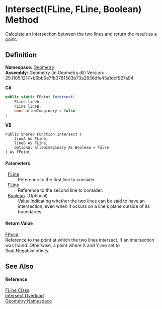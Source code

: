 # Intersect(FLine, FLine, Boolean) Method


Calculate an intersection between the two lines and return the result as a point.



## Definition
**Namespace:** <a href="eb409b48-e279-bdb4-daf3-3196b72d55a2.md">Geometry</a>  
**Assembly:** Geometry (in Geometry.dll) Version: 25.1105.1217+b6bb0e7fb3781583b73a2836dfe45a1dcf927a94

**C#**
``` C#
public static FPoint Intersect(
	FLine lineA,
	FLine lineB,
	bool allowImaginary = false
)
```
**VB**
``` VB
Public Shared Function Intersect ( 
	lineA As FLine,
	lineB As FLine,
	Optional allowImaginary As Boolean = false
) As FPoint
```



#### Parameters
<dl><dt>  <a href="99e8edd0-3bcb-d1f2-0683-cf53bac524c7.md">FLine</a></dt><dd>Reference to the first line to consider.</dd><dt>  <a href="99e8edd0-3bcb-d1f2-0683-cf53bac524c7.md">FLine</a></dt><dd>Reference to the second line to consider.</dd><dt>  <a href="https://learn.microsoft.com/dotnet/api/system.boolean" target="_blank" rel="noopener noreferrer">Boolean</a>  (Optional)</dt><dd>Value indicating whether the two lines can be said to have an intersection, even when it occurs on a line's plane outside of its boundaries.</dd></dl>

#### Return Value
<a href="477a6142-7b25-5977-263a-a8e4e3c4f582.md">FPoint</a>  
Reference to the point at which the two lines intersect, if an intersection was found. Otherwise, a point where X and Y are set to float.NegativeInfinity.

## See Also


#### Reference
<a href="99e8edd0-3bcb-d1f2-0683-cf53bac524c7.md">FLine Class</a>  
<a href="620bd2c3-6b83-1ed0-bf7a-561c0c4573c8.md">Intersect Overload</a>  
<a href="eb409b48-e279-bdb4-daf3-3196b72d55a2.md">Geometry Namespace</a>  
